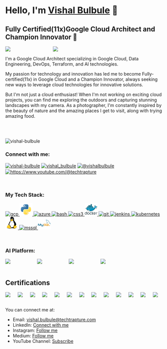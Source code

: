 <!-- ![Header Image](link-to-your-image) -->
# Hello, I'm [Vishal Bulbule](https://www.linkedin.com/in/vishal-bulbule/) 👋

## Fully Certified(11x)Google Cloud Architect and Champion Innovator 🚀

<div style="display: flex; flex-wrap: nowrap; overflow-x: auto;">
    <img src="https://storage.googleapis.com/bkt-static-content/badge-modern-architecture.png" width="150">
    <img src="https://storage.googleapis.com/bkt-static-content/devlib-badge.png" width="200">
</div>

I'm a Google Cloud Architect specializing in Google Cloud, Data Engineering, DevOps, Terraform, and AI technologies.

My passion for technology and innovation has led me to become Fully-certified(11x) in Google Cloud and a Champion Innovator, always seeking new ways to leverage cloud technologies for innovative solutions.

But I'm not just a cloud enthusiast! When I'm not working on exciting cloud projects, you can find me exploring the outdoors and capturing stunning landscapes with my camera. As a photographer, I'm constantly inspired by the beauty of nature and the amazing places I get to visit, along with trying amazing food.

<br>
<br>
<p align="left"> <img src="https://komarev.com/ghpvc/?username=vishal-bulbule&label=Profile%20views&color=0e75b6&style=flat" alt="vishal-bulbule" /> </p>

<h3 align="left">Connect with me:</h3>
<p align="left">
<a href="https://linkedin.com/in/vishal-bulbule" target="blank"><img align="center" src="https://raw.githubusercontent.com/rahuldkjain/github-profile-readme-generator/master/src/images/icons/Social/linked-in-alt.svg" alt="vishal-bulbule" height="30" width="40" /></a>
<a href="https://instagram.com/vishal_bulbule" target="blank"><img align="center" src="https://raw.githubusercontent.com/rahuldkjain/github-profile-readme-generator/master/src/images/icons/Social/instagram.svg" alt="vishal_bulbule" height="30" width="40" /></a>
<a href="https://medium.com/@vishalbulbule" target="blank"><img align="center" src="https://raw.githubusercontent.com/rahuldkjain/github-profile-readme-generator/master/src/images/icons/Social/medium.svg" alt="@vishalbulbule" height="30" width="40" /></a>
<a href="https://www.youtube.com/channel/UCMNZFAhQSB314E_MG3IbTXQ?sub_confirmation=1" target="blank"><img align="center" src="https://raw.githubusercontent.com/rahuldkjain/github-profile-readme-generator/master/src/images/icons/Social/youtube.svg" alt="https://www.youtube.com/@techtrapture" height="30" width="40" /></a>
</p>
<br>
<h3 align="left">My Tech Stack:</h3>
<p align="left"><a href="https://cloud.google.com" target="_blank" rel="noreferrer"> <img src="https://www.vectorlogo.zone/logos/google_cloud/google_cloud-icon.svg" alt="gcp" width="40" height="40"/> </a><a href="https://www.python.org" target="_blank" rel="noreferrer"> <img src="https://raw.githubusercontent.com/devicons/devicon/master/icons/python/python-original.svg" alt="python" width="40" height="40"/> </a> <a href="https://storage.googleapis.com/bkt-static-content/terraform.png" target="_blank" rel="noreferrer"> <img src="https://storage.googleapis.com/bkt-static-content/terraform.png" alt="azure" width="40" height="40"/> </a> <a href="https://www.gnu.org/software/bash/" target="_blank" rel="noreferrer"> <img src="https://www.vectorlogo.zone/logos/gnu_bash/gnu_bash-icon.svg" alt="bash" width="40" height="40"/> </a> <a href="gs://bkt-static-content/sql.png" target="_blank" rel="noreferrer"> <img src="https://storage.googleapis.com/bkt-static-content/sql.png" alt="css3" width="40" height="40"/> </a> <a href="https://www.docker.com/" target="_blank" rel="noreferrer"> <img src="https://raw.githubusercontent.com/devicons/devicon/master/icons/docker/docker-original-wordmark.svg" alt="docker" width="40" height="40"/> </a>  <a href="https://git-scm.com/" target="_blank" rel="noreferrer"> <img src="https://www.vectorlogo.zone/logos/git-scm/git-scm-icon.svg" alt="git" width="40" height="40"/> </a>  </a> <a href="https://www.jenkins.io" target="_blank" rel="noreferrer"> <img src="https://www.vectorlogo.zone/logos/jenkins/jenkins-icon.svg" alt="jenkins" width="40" height="40"/> </a> <a href="https://kubernetes.io" target="_blank" rel="noreferrer"> <img src="https://www.vectorlogo.zone/logos/kubernetes/kubernetes-icon.svg" alt="kubernetes" width="40" height="40"/> </a> <a href="https://www.linux.org/" target="_blank" rel="noreferrer"> <img src="https://raw.githubusercontent.com/devicons/devicon/master/icons/linux/linux-original.svg" alt="linux" width="40" height="40"/> </a> <a href="https://www.microsoft.com/en-us/sql-server" target="_blank" rel="noreferrer"> <img src="https://www.svgrepo.com/show/303229/microsoft-sql-server-logo.svg" alt="mssql" width="40" height="40"/> </a> <a href="https://www.mysql.com/" target="_blank" rel="noreferrer"> <img src="https://raw.githubusercontent.com/devicons/devicon/master/icons/mysql/mysql-original-wordmark.svg" alt="mysql" width="40" height="40"/> </a>  </p>
<br>
<h3 align="left">AI Platform:</h3>
<div style="display: flex; flex-wrap: nowrap; overflow-x: auto;">
    <img src="https://storage.googleapis.com/bkt-static-content/openai.png" width="100">
    <img src="https://storage.googleapis.com/bkt-static-content/bard.png" width="100">
	<img src="https://storage.googleapis.com/bkt-static-content/duetai.png" width="100">
		<img src="https://storage.googleapis.com/bkt-static-content/gemini.png" width="100">
</div>
<br>

## Certifications
<div style="display: flex; flex-wrap: nowrap; overflow-x: auto;">
    <img src="https://api.accredible.com/v1/frontend/credential_website_embed_image/badge/70339108" width="100">
    <img src="https://api.accredible.com/v1/frontend/credential_website_embed_image/badge/45954152" width="100">
    <img src="https://api.accredible.com/v1/frontend/credential_website_embed_image/badge/46779103" width="100">
    <img src="https://api.accredible.com/v1/frontend/credential_website_embed_image/badge/48086053" width="100">
    <img src="https://api.accredible.com/v1/frontend/credential_website_embed_image/badge/55773486" width="100">
    <img src="https://api.accredible.com/v1/frontend/credential_website_embed_image/badge/65213911" width="100">
    <img src="https://api.accredible.com/v1/frontend/credential_website_embed_image/badge/66478551" width="100">
    <img src="https://api.accredible.com/v1/frontend/credential_website_embed_image/badge/70660693" width="100">
    <img src="https://api.accredible.com/v1/frontend/credential_website_embed_image/badge/73412563" width="100">
    <img src="https://api.accredible.com/v1/frontend/credential_website_embed_image/badge/75892318" width="100">
    <img src="https://api.accredible.com/v1/frontend/credential_website_embed_image/badge/78740854" width="100">
    <img src="https://storage.googleapis.com/bkt-static-content/microsoft-certified-azure-fundamentals.png" width="100">
    <img src="https://storage.googleapis.com/bkt-static-content/hashicorp-certified-terraform-associate-002.png" width="100">
</div>
<br>

You can connect me at:
- Email: [vishal.bulbule@techtrapture.com](mailto:vishal.bulbule@techtrapture.com)
- LinkedIn: [Connect with me](https://www.linkedin.com/in/vishal-bulbule/)
- Instagram: [Follow me](https://www.instagram.com/vishal_bulbule/?hl=en)
- Medium: [Follow me](https://medium.com/@VishalBulbule)
- YouTube Channel: [Subscribe](https://www.youtube.com/channel/UCMNZFAhQSB314E_MG3IbTXQ?sub_confirmation=1)

<meta name="google-site-verification" content="Wnq1_CIje1PNiYPnssPg8_eQdAyOsDXWJiZ-Lwpxrks" />
